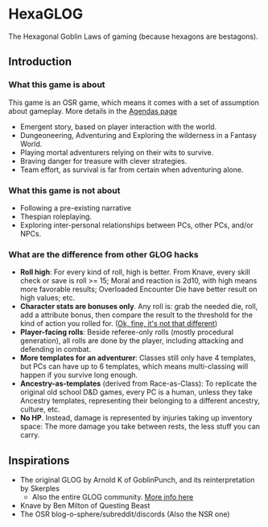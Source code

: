 # HexaGLOG

The Hexagonal Goblin Laws of gaming (because hexagons are bestagons).

## Introduction

### What this game is about

This game is an OSR game, which means it comes with a set of assumption about gameplay. More details in the [Agendas page](rules/agendas.md)

- Emergent story, based on player interaction with the world.
- Dungeoneering, Adventuring and Exploring the wilderness in a Fantasy World.
- Playing mortal adventurers relying on their wits to survive.
- Braving danger for treasure with clever strategies.
- Team effort, as survival is far from certain when adventuring alone.

### What this game is not about

- Following a pre-existing narrative
- Thespian roleplaying.
- Exploring inter-personal relationships between PCs, other PCs, and/or NPCs.

### What are the difference from other GLOG hacks

- **Roll high**: For every kind of roll, high is better. From Knave, every skill check or save is roll >= 15; Moral and reaction is 2d10, with high means more favorable results; Overloaded Encounter Die have better result on high values; etc.
- **Character stats are bonuses only**. Any roll is: grab the needed die, roll, add a attribute bonus, then compare the result to the threshold for the kind of action you rolled for. ([Ok, fine, it's not that different](http://goblinpunch.blogspot.com/2020/04/stat-squish-and-lawful-roll.html))
- **Player-facing rolls**: Beside referee-only rolls (mostly procedural generation), all rolls are done by the player, including attacking and defending in combat.
- **More templates for an adventurer**: Classes still only have 4 templates, but PCs can have up to 6 templates, which means multi-classing will happen if you survive long enough.
- **Ancestry-as-templates** (derived from Race-as-Class): To replicate the original old school D&D games, every PC is a human, unless they take Ancestry templates, representing their belonging to a different ancestry, culture, etc.
- **No HP**. Instead, damage is represented by injuries taking up inventory space: The more damage you take between rests, the less stuff you can carry.

## Inspirations

- The original GLOG by Arnold K of GoblinPunch, and its reinterpretation by Skerples
  - Also the entire GLOG community. [More info here](https://madqueenscourt.blogspot.com/2020/07/glog-for-gretchlings-or-notes-towards.html)
- Knave by Ben Milton of Questing Beast
- The OSR blog-o-sphere/subreddit/discords (Also the NSR one)
